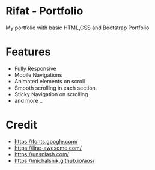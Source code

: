 # Rifat - Portfolio
My portfolio with basic HTML,CSS and Bootstrap Portfolio

# Features
- Fully Responsive
- Mobile Navigations
- Animated elements on scroll
- Smooth scrolling in each section.
- Sticky Navigation on scrolling
- and more ..

# Credit
- https://fonts.google.com/
- https://line-awesome.com/
- https://unsplash.com/
- https://michalsnik.github.io/aos/
